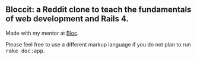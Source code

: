 ## Bloccit: a Reddit clone to teach the fundamentals of web development and Rails 4.

Made with my mentor at [Bloc](http://bloc.io).

Please feel free to use a different markup language if you do not plan to run
<tt>rake doc:app</tt>.
